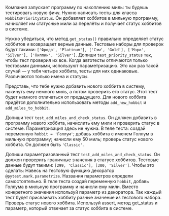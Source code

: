 Компания запускает программу по накоплению миль: ты будешь тестировать новую фичу. Нужно написать тесты для класса `HobbitsPriorityStatus`. Он добавляет хоббитов в мильную программу, начисляет им статусные мили за перелёты и получает статус хоббитов в системе.

Нужно убедиться, что метод `get_status()` правильно определяет статус хоббитов и возвращает верные данные.
Тестовые наборы для проверок будут такими: `['Фродо', 'Platinum'], ['Сэм', 'Gold'], ['Мэри', 'Silver'], ['Пиппин', 'Silver']`. Допиши `test_priority_status` так, чтобы тест проверил их все.
Когда автотесты отличаются только тестовыми данными, используют параметризацию. Это как раз такой случай — у тебя четыре хоббита, тесты для них одинаковые. Различаются только имена и статусы.

Представь, что тебе нужно добавить нового хоббита в систему, накинуть ему немного миль, а потом проверить его статус.
Этот тест будет немного отличаться от предыдущего. Для нового хоббита придётся дополнительно использовать методы `add_new_hobbit` и `add_miles_to_hobbit`.

Допиши тест `test_add_miles_and_check_status`. Он должен добавить в программу нового хоббита, начислить ему мили и проверить статус в системе. Параметризация здесь не нужна.
В теле теста:
создай переменную `hobbit = 'Голлум'`;
добавь хоббита с именем Голлум в мильную программу;
начисли ему 50 миль;
проверь статус нового хоббита. Он должен быть `'Classic'`.

Допиши параметризованный тест `test_add_miles_and_check_status`. Он должен проверить граничные значения в статусе хоббитов. Тестовые данные будут такими: `[299, 'Classic'], [300, 'Silver']`.
Чтобы это сделать:
Навесь на тестовую функцию декоратор `@pytest.mark.parametrize`. Названия параметров определи самостоятельно.
В теле теста создай переменную `hobbit`, добавь Голлума в мильную программу и начисли ему мили. Вместо конкретного значения используй параметр из декоратора. Так каждый тест будет присваивать хоббиту разные значение из тестового набора.
Проверь статус нового хоббита. Используй assert, метод get_status и параметр, который отвечает за статус хоббита в системе.
